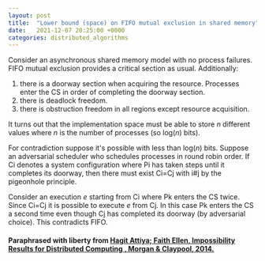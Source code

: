 ```yaml
---
layout: post
title:  "Lower bound (space) on FIFO mutual exclusion in shared memory"
date:   2021-12-07 20:25:00 +0000
categories: distributed_algorithms
---
```


Consider an asynchronous shared memory model with no process failures. FIFO mutual exclusion provides a critical section as usual. Additionally: 

1. there is a doorway section when acquiring the resource. Processes enter the CS in order of completing the doorway section.
2. there is deadlock freedom.
3. there is obstruction freedom in all regions except resource acquisition.

It turns out that the implementation space must be able to store _n_ different values where _n_ is the number of processes (so log(_n_) bits).

For contradiction suppose it's possible with less than log(_n_) bits. Suppose an adversarial scheduler who schedules processes in round robin order. If Ci denotes a system configuration where Pi has taken steps until it completes its doorway, then there must exist Ci=Cj with i#j by the pigeonhole principle.

Consider an execution _e_ starting from Ci where Pk enters the CS twice. Since Ci=Cj it is possible to execute _e_ from Cj. In this case Pk enters the CS a second time even though Cj has completed its doorway (by adversarial choice). This contradicts FIFO.

#### Paraphrased with liberty from [Hagit Attiya; Faith Ellen, Impossibility Results for Distributed Computing , Morgan & Claypool, 2014.](https://ieeexplore.ieee.org/document/6855592/)